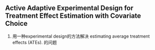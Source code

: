 ## Active Adaptive Experimental Design for Treatment Effect Estimation with Covariate Choice
1. 用一种experimental design的方法解决 estimating average treatment effects
(ATEs). 的问题